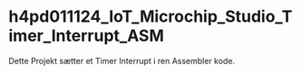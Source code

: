 # h4pd011124_IoT_Microchip_Studio_Timer_Interrupt_ASM
Dette Projekt sætter et Timer Interrupt i ren Assembler kode.
